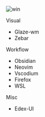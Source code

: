 ![win](https://github.com/user-attachments/assets/513dc72d-ae5b-4132-a81b-49e272aef815)

Visual
- Glaze-wm
- Zebar

Workflow
- Obsidian
- Neovim
- Vscodium
- Firefox
- WSL

Misc
- Edex-UI

